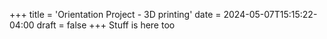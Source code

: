 +++
title = 'Orientation Project - 3D printing'
date = 2024-05-07T15:15:22-04:00
draft = false
+++
Stuff is here too